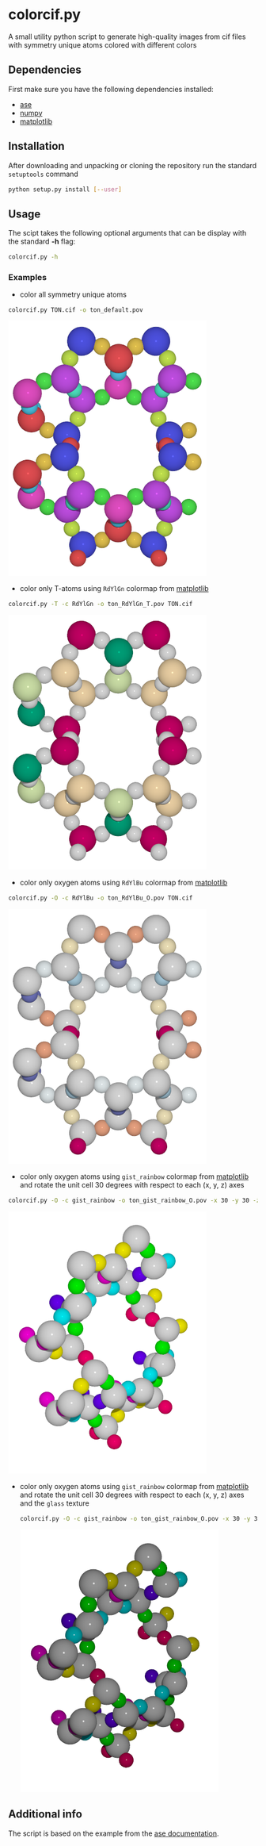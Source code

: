 # colorcif.py

A small utility python script to generate high-quality images from cif files
with symmetry unique atoms colored with different colors

## Dependencies

First make sure you have the following dependencies installed:

* [ase](https://wiki.fysik.dtu.dk/ase/)
* [numpy](http://www.numpy.org/)
* [matplotlib]

## Installation

After downloading and unpacking or cloning the repository run the standard
`setuptools` command

```bash
python setup.py install [--user]
```

## Usage

The scipt takes the following optional arguments that can be display with the
standard **-h** flag:

```bash
colorcif.py -h
```

### Examples

* color all symmetry unique atoms

```bash
colorcif.py TON.cif -o ton_default.pov
```

  ![TON image][ton_default]

* color only T-atoms using `RdYlGn` colormap from [matplotlib]

```bash
colorcif.py -T -c RdYlGn -o ton_RdYlGn_T.pov TON.cif
```

  ![TON image][ton_RdYlGn_T]

* color only oxygen atoms using `RdYlBu` colormap from [matplotlib]

```bash
colorcif.py -O -c RdYlBu -o ton_RdYlBu_O.pov TON.cif
```

  ![TON image][ton_RdYlBu_O]

* color only oxygen atoms using `gist_rainbow` colormap from [matplotlib] and
rotate the unit cell 30 degrees with respect to each (x, y, z) axes

```bash
colorcif.py -O -c gist_rainbow -o ton_gist_rainbow_O.pov -x 30 -y 30 -z 30 TON.cif
```

  ![TON image][ton_gist_rainbow_O]

* color only oxygen atoms using `gist_rainbow` colormap from [matplotlib] and
rotate the unit cell 30 degrees with respect to each (x, y, z) axes and the
`glass` texture

  ```bash
  colorcif.py -O -c gist_rainbow -o ton_gist_rainbow_O.pov -x 30 -y 30 -z 30 -t glass TON.cif
  ```

  ![TON image][ton_gist_rainbow_glass_O]

[ton_default]: example/gfx/ton_default.png "TON default all atoms"
[ton_RdYlGn_T]: example/gfx/ton_RdYlGn_T.png "TON RdYlGn T-atoms"
[ton_RdYlBu_O]: example/gfx/ton_RdYlBu_O.png "TON RdYlbu O-atoms"
[ton_gist_rainbow_O]: example/gfx/ton_gist_rainbow_O.png "TON gist_rainbow O-atoms"
[ton_gist_rainbow_glass_O]: example/gfx/ton_gist_rainbow_glass_O.png "TON gist_rainbow glass O-atoms"

[matplotlib]: http://matplotlib.org/

## Additional info

The script is based on the example from the [ase documentation](https://wiki.fysik.dtu.dk/ase/_downloads/saving_graphics.py).
